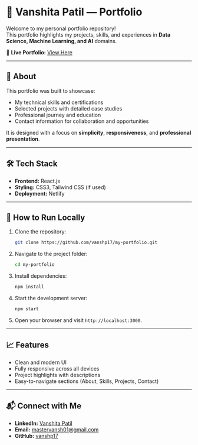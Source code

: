 # 🌟 Vanshita Patil — Portfolio

Welcome to my personal portfolio repository!  
This portfolio highlights my projects, skills, and experiences in **Data Science, Machine Learning, and AI** domains.

🔗 **Live Portfolio:** [View Here](https://vanshitapatil-portfolio.netlify.app/)

---

## 📌 About

This portfolio was built to showcase:  
- My technical skills and certifications  
- Selected projects with detailed case studies  
- Professional journey and education  
- Contact information for collaboration and opportunities  

It is designed with a focus on **simplicity**, **responsiveness**, and **professional presentation**.

---

## 🛠️ Tech Stack

- **Frontend:** React.js
- **Styling:** CSS3, Tailwind CSS (if used)
- **Deployment:** Netlify

---

## 🚀 How to Run Locally

1. Clone the repository:

   ```bash
   git clone https://github.com/vanshp17/my-portfolio.git
   ```

2. Navigate to the project folder:

   ```bash
   cd my-portfolio
   ```

3. Install dependencies:

   ```bash
   npm install
   ```

4. Start the development server:

   ```bash
   npm start
   ```

5. Open your browser and visit `http://localhost:3000`.

---

## 📈 Features

- Clean and modern UI
- Fully responsive across all devices
- Project highlights with descriptions
- Easy-to-navigate sections (About, Skills, Projects, Contact)

---

## 📬 Connect with Me

- **LinkedIn:** [Vanshita Patil](https://linkedin.com/in/vanshitapatil)
- **Email:** mastervansh01@gmail.com
- **GitHub:** [vanshp17](https://github.com/vanshp17)

